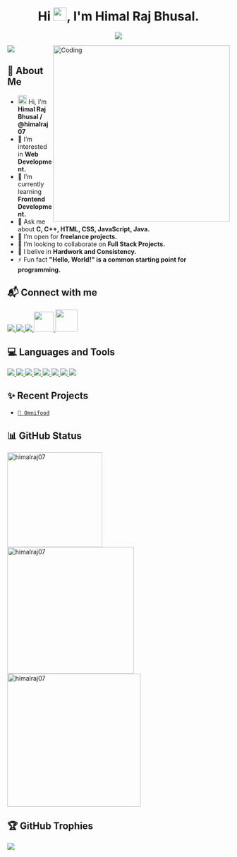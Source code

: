 <h1 align="center">Hi <a href="#"><img src="https://media.giphy.com/media/hvRJCLFzcasrR4ia7z/giphy.gif" width="30"></a>, I'm Himal Raj Bhusal.</h1>

<p align="center">
<img src="https://readme-typing-svg.demolab.com/?lines=A%20passionate%20frontend%20%20developer%20from%20Nepal;Contributed%20to%2015+%2B%20real%20world%20projects;1.5+%2B%20years%20of%20coding%20experience&font=Fira%20Code&center=true&width=700&height=45&color=FF3131&vCenter=true&pause=1000&size=25" /></a>
</p>

<a href="#"><img align="right" alt="Coding" width="400" src="https://cdn.dribbble.com/users/1162077/screenshots/3848914/programmer.gif"></a>
<p align="left"> <img src="https://komarev.com/ghpvc/?username=himalraj07&label=Profile%20views&color=0e75b6&style=flat"/> </p>

## 💫 About Me
- <a href="#"><img src="https://media.giphy.com/media/hvRJCLFzcasrR4ia7z/giphy.gif" width="20"></a> Hi, I’m **Himal Raj Bhusal / @himalraj07**
- 👀 I’m interested in **Web Development.**
- 🌱 I’m currently learning **Frontend Development.**
- 💬 Ask me about **C, C++, HTML, CSS, JavaScript, Java.**
- 👯 I’m open for **freelance projects.**
- 💞️ I’m looking to collaborate on **Full Stack Projects.**
- 🔭 I belive in **Hardwork and Consistency.**
- ⚡ Fun fact **"Hello, World!" is a common starting point for programming.**

## 📬 Connect with me
<p align="left"> 
  <a href="https://twitter.com/himalrajbhusal"><img src="https://skillicons.dev/icons?i=twitter"> </a>
  <a href="https://www.linkedin.com/in/himalraj07/"><img src="https://skillicons.dev/icons?i=linkedin"> </a>
<!--   <a href="https://github.com/"><img src="https://skillicons.dev/icons?i=github"> </a> -->
  <a href="https://www.instagram.com/"><img src="https://skillicons.dev/icons?i=instagram"> </a>
<!--   <a href="https://discord.com/"><img src="https://skillicons.dev/icons?i=discord"> </a> -->
<!--   <a href="https://stackoverflow.com/"><img src="https://skillicons.dev/icons?i=stackoverflow"> </a> -->
  <a href="https://www.facebook.com/Himalrajbhusal"><img src="https://upload.wikimedia.org/wikipedia/commons/b/b8/2021_Facebook_icon.svg" height="45"/> </a>
<!--   <a href="https://leetcode.com/"><img src="https://raw.githubusercontent.com/rahuldkjain/github-profile-readme-generator/master/src/images/icons/Social/leet-code.svg" height="43"/> </a> -->
  <a href="https://www.youtube.com/@UntilEndGaming"><img src="https://raw.githubusercontent.com/rahuldkjain/github-profile-readme-generator/master/src/images/icons/Social/youtube.svg" height="50" width="50" /> </a>
</p>

## 💻 Languages and Tools
<p align="left"> 
  <a href="https://github.com/himalraj07?tab=repositories&q=c+programming&type=&language=&sort="><img src="https://skillicons.dev/icons?i=c"> </a> 
  <a href="https://github.com/himalraj07?tab=repositories&q=cpp&type=&language=&sort="><img src="https://skillicons.dev/icons?i=cpp"> </a> 
  <a href="https://github.com/himalraj07?tab=repositories&q=html&type=&language=&sort="><img src="https://skillicons.dev/icons?i=html"> </a> 
  <a href="https://github.com/himalraj07?tab=repositories&q=css&type=&language=&sort="><img src="https://skillicons.dev/icons?i=css"> </a> 
  <a href="https://github.com/himalraj07?tab=repositories&q=javascript&type=&language=&sort="><img src="https://skillicons.dev/icons?i=js"> </a> 
<!--   <a href="https://github.com/himalraj07?tab=repositories&q=bootstrap&type=&language=&sort="><img src="https://skillicons.dev/icons?i=bootstrap"> </a>  -->
<!--   <a href="https://github.com/himalraj07?tab=repositories&q=sass&type=&language=&sort="><img src="https://skillicons.dev/icons?i=sass"> </a>  -->
<!--   <a href="https://github.com/himalraj07?tab=repositories&q=react&type=&language=&sort="><img src="https://skillicons.dev/icons?i=react"> </a>  -->
<!--   <a href="https://github.com/himalraj07?tab=repositories&q=angular&type=&language=&sort="><img src="https://skillicons.dev/icons?i=angular"> </a>  -->
<!--   <a href="https://github.com/himalraj07?tab=repositories&q=nodejs&type=&language=&sort="><img src="https://skillicons.dev/icons?i=nodejs"> </a>  -->
<!--   <a href="https://github.com/himalraj07?tab=repositories&q=express&type=&language=&sort="><img src="https://skillicons.dev/icons?i=express"> </a>  -->
<!--   <a href="https://github.com/himalraj07?tab=repositories&q=python&type=&language=&sort="><img src="https://skillicons.dev/icons?i=python"> </a>  -->
<!--   <a href="https://github.com/himalraj07?tab=repositories&q=mongodb&type=&language=&sort="><img src="https://skillicons.dev/icons?i=mongodb"> </a>  -->
<!--   <a href="https://github.com/himalraj07?tab=repositories&q=mysql&type=&language=&sort="><img src="https://skillicons.dev/icons?i=mysql"> </a>  -->
  <a href="https://github.com/himalraj07?tab=repositories&q=vscode&type=&language=&sort="><img src="https://skillicons.dev/icons?i=vscode"> </a> 
<!--   <a href="https://github.com/himalraj07?tab=repositories&q=visualstudio&type=&language=&sort="><img src="https://skillicons.dev/icons?i=visualstudio"> </a>  -->
<!--   <a href="https://github.com/himalraj07?tab=repositories&q=replit&type=&language=&sort="><img src="https://skillicons.dev/icons?i=replit"> </a>  -->
<!--   <a href="https://github.com/himalraj07?tab=repositories&q=github&type=&language=&sort="><img src="https://skillicons.dev/icons?i=github"> </a>  -->
  <a href="https://github.com/himalraj07?tab=repositories&q=stackoverflow&type=&language=&sort="><img src="https://skillicons.dev/icons?i=stackoverflow"> </a> 
  <a href="https://github.com/himalraj07?tab=repositories&q=git&type=&language=&sort="><img src="https://skillicons.dev/icons?i=git"> </a> 
<!--   <a href="https://github.com/himalraj07?tab=repositories&q=figma&type=&language=&sort="><img src="https://skillicons.dev/icons?i=figma"> </a>  -->
</p>

## ✨ Recent Projects
- [`🍔 Omnifood`](https://omnifood-himalraj.netlify.app/) 

## 📊 GitHub Status
<p><img align="left" width="215px" src="https://github-readme-stats.vercel.app/api/top-langs/?username=himalraj07&theme=radical&hide_border=false&include_all_commits=true&count_private=true&layout=compact" alt="himalraj07"/></p>
<p><img align="left" width="287px" src="https://github-readme-stats.vercel.app/api?username=himalraj07&show_icons=true&theme=radical&hide_border=false&include_all_commits=true&count_private=true" alt="himalraj07"/></p>
<p><img align="center" width="302px" src="https://github-readme-streak-stats.herokuapp.com/?user=himalraj07&theme=dark&hide_border=false" alt="himalraj07"/></p>

## 🏆 GitHub Trophies
![](https://github-profile-trophy.vercel.app/?username=himalraj07&theme=radical&no-frame=false&no-bg=false&margin-w=4)
